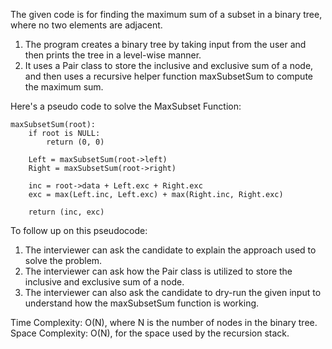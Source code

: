 The given code is for finding the maximum sum of a subset in a binary tree, where no two elements are adjacent.

1. The program creates a binary tree by taking input from the user and then prints the tree in a level-wise manner.
2. It uses a Pair class to store the inclusive and exclusive sum of a node, and then uses a recursive helper function maxSubsetSum to compute the maximum sum.

Here's a pseudo code to solve the MaxSubset Function:

```plaintext
maxSubsetSum(root):
    if root is NULL:
        return (0, 0)

    Left = maxSubsetSum(root->left)
    Right = maxSubsetSum(root->right)

    inc = root->data + Left.exc + Right.exc
    exc = max(Left.inc, Left.exc) + max(Right.inc, Right.exc)

    return (inc, exc)
```

To follow up on this pseudocode:
1. The interviewer can ask the candidate to explain the approach used to solve the problem.
2. The interviewer can ask how the Pair class is utilized to store the inclusive and exclusive sum of a node.
3. The interviewer can also ask the candidate to dry-run the given input to understand how the maxSubsetSum function is working.

Time Complexity: O(N), where N is the number of nodes in the binary tree.
Space Complexity: O(N), for the space used by the recursion stack.